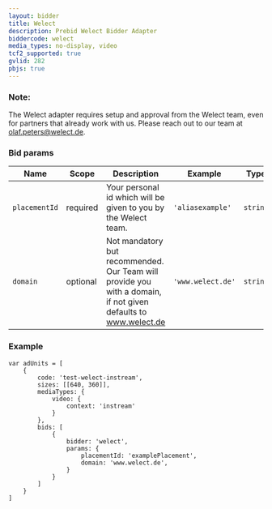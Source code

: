 ```yaml
---
layout: bidder
title: Welect
description: Prebid Welect Bidder Adapter
biddercode: welect
media_types: no-display, video
tcf2_supported: true
gvlid: 282
pbjs: true
---
```


### Note:
The Welect adapter requires setup and approval from the Welect team, even for partners that already work with us. Please reach out to our team at olaf.peters@welect.de.

### Bid params

| Name         | Scope    | Description                                                                                       | Example                  | Type      |
|--------------|----------|---------------------------------------------------------------------------------------------------|--------------------------|-----------|
| `placementId` | required | Your personal id which will be given to you by the Welect team. | `'aliasexample'`                  | `string`  |
| `domain`   | optional | Not mandatory but recommended. Our Team will provide you with a domain, if not given defaults to www.welect.de | `'www.welect.de'` | `string`  |

### Example

```
var adUnits = [
    {
        code: 'test-welect-instream',
        sizes: [[640, 360]],
        mediaTypes: {
            video: {
                context: 'instream'
            }
        },
        bids: [
            {
                bidder: 'welect',
                params: {
                    placementId: 'examplePlacement',
                    domain: 'www.welect.de',
                }
            }
        ]
    }
]
```
